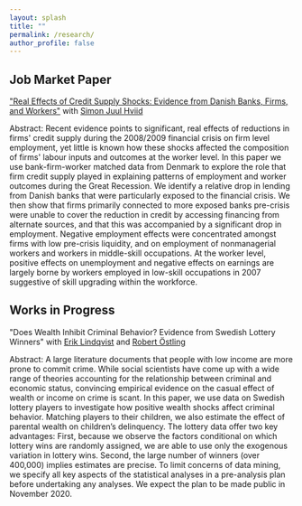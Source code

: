 ```yaml
---
layout: splash
title: ""
permalink: /research/
author_profile: false
---
```


## Job Market Paper
["Real Effects of Credit Supply Shocks: Evidence from Danish Banks, Firms, and Workers"](https://www.dropbox.com/s/qqpvkbzdtt91vub/schroeder_jmp.pdf?dl=0) with [Simon Juul Hviid](https://www.nationalbanken.dk/en/research/economists/Pages/Simon-Juul-Hviid.aspx)

Abstract: Recent evidence points to significant, real effects of reductions in firms' credit supply during the 2008/2009 financial crisis on firm level employment, yet little is known how these shocks affected the composition of firms' labour inputs and outcomes at the worker level.  In this paper we use bank-firm-worker matched data from Denmark to explore the role that firm credit supply played in explaining patterns of employment and worker outcomes during the Great Recession.  We identify a relative drop in lending from Danish banks that were particularly exposed to the financial crisis.  We then show that firms primarily connected to more exposed banks pre-crisis were unable to cover the reduction in credit by accessing financing from alternate sources, and that this was accompanied by a significant drop in employment.  Negative employment effects were concentrated amongst firms with low pre-crisis liquidity, and on employment of nonmanagerial workers and workers in middle-skill occupations.  At the worker level, positive effects on unemployment and negative effects on earnings are largely borne by workers employed in low-skill occupations in 2007 suggestive of skill upgrading within the workforce.

## Works in Progress
"Does Wealth Inhibit Criminal Behavior? Evidence from Swedish Lottery Winners" with [Erik Lindqvist](https://sites.google.com/site/eriklindqvistsse/) and [Robert Östling](https://sites.google.com/view/robertostling)

Abstract: A large literature documents that people with low income are more prone to commit crime. While social scientists have come up with a wide range of theories accounting for the relationship between criminal and economic status, convincing empirical evidence on the casual effect of wealth or income on crime is scant. In this paper, we use data on Swedish lottery players to investigate how positive wealth shocks affect criminal behavior. Matching players to their children, we also estimate the effect of parental wealth on children’s delinquency. The lottery data offer two key advantages: First, because we observe the factors conditional on which lottery wins are randomly assigned, we are able to use only the exogenous variation in lottery wins. Second, the large number of winners (over 400,000) implies estimates are precise. To limit concerns of data mining, we specify all key aspects of the statistical analyses in a pre-analysis plan before undertaking any analyses. We expect the plan to be made public in November 2020.

